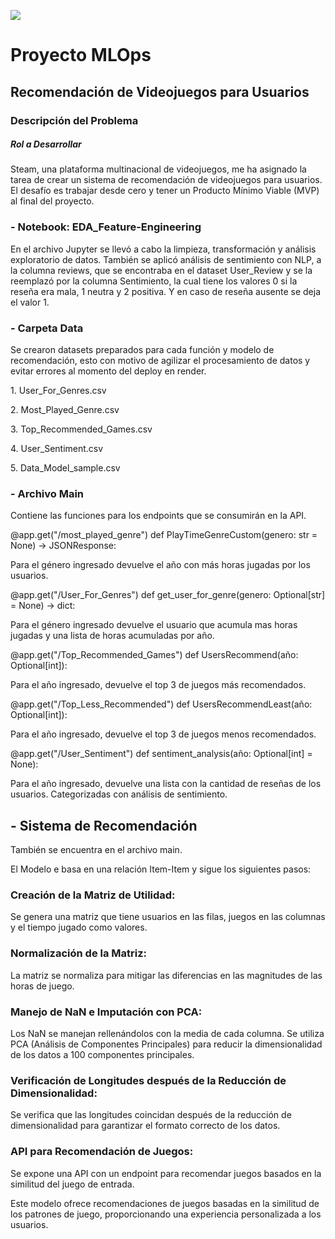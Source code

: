 
![](https://github.com/AngelicaBorda/Proyecto-MLOps/blob/main/mlops%20%C3%ADtulo.png)



# Proyecto MLOps 

## Recomendación de Videojuegos para Usuarios

### Descripción del Problema

##### Rol a Desarrollar

Steam, una plataforma multinacional de videojuegos, me ha asignado la tarea de crear un sistema de recomendación de videojuegos para usuarios. El desafío es trabajar desde cero y tener un Producto Mínimo Viable (MVP) al final del proyecto.

### - **Notebook: EDA_Feature-Engineering**

En el archivo Jupyter se llevó a cabo la limpieza, transformación y análisis exploratorio de datos. 
También se aplicó análisis de sentimiento con NLP, a la columna reviews, que se encontraba en el dataset User_Review y se la reemplazó por la columna Sentimiento, la cual tiene los valores 0 si la reseña era mala, 1 neutra y 2 positiva. Y en caso de reseña ausente se deja el valor 1.


### - **Carpeta Data**

<p>Se crearon datasets preparados para cada función y modelo de recomendación, esto con motivo de agilizar el procesamiento de datos y evitar errores al momento del deploy en render.</p>

 <p>1. User_For_Genres.csv</p>

<p>2. Most_Played_Genre.csv</p>

<p>3. Top_Recommended_Games.csv</p>

<p>4. User_Sentiment.csv</p>

<p>5. Data_Model_sample.csv</p>

### - **Archivo Main**

<p>Contiene las funciones para los endpoints que se consumirán en la API.</p>



<p>@app.get("/most_played_genre")
def PlayTimeGenreCustom(genero: str = None) -> JSONResponse:</p>


<p>Para el género ingresado devuelve el año con más horas jugadas por los usuarios.</p>



<p>@app.get("/User_For_Genres")
def get_user_for_genre(genero: Optional[str] = None) -> dict:</p>


<p>Para el género ingresado devuelve el usuario que acumula mas horas jugadas y una lista de horas acumuladas por año.</p>



<p>@app.get("/Top_Recommended_Games")
def UsersRecommend(año: Optional[int]):</p>


<p>Para el año ingresado, devuelve el top 3 de juegos más recomendados.</p>



<p>@app.get("/Top_Less_Recommended")
def UsersRecommendLeast(año: Optional[int]):</p>


<p>Para el año ingresado, devuelve el top 3 de juegos menos recomendados.</p>



<p>@app.get("/User_Sentiment")
def sentiment_analysis(año: Optional[int] = None):</p>


<p>Para el año ingresado, devuelve una lista con la cantidad de reseñas de los usuarios. Categorizadas con análisis de sentimiento. </p>



## - Sistema de Recomendación 

<p>También se encuentra en el archivo main.</p>


<p>El  Modelo e basa en una relación Item-Item y sigue los siguientes pasos:</p>

### **Creación de la Matriz de Utilidad:**
<p>Se genera una matriz que tiene usuarios en las filas, juegos en las columnas y el tiempo jugado como valores.</p>

### **Normalización de la Matriz:**
<p>La matriz se normaliza para mitigar las diferencias en las magnitudes de las horas de juego.</p>

### **Manejo de NaN e Imputación con PCA:**
<p>Los NaN se manejan rellenándolos con la media de cada columna.
Se utiliza PCA (Análisis de Componentes Principales) para reducir la dimensionalidad de los datos a 100 componentes principales.</p>

### **Verificación de Longitudes después de la Reducción de Dimensionalidad:**
<p>Se verifica que las longitudes coincidan después de la reducción de dimensionalidad para garantizar el formato correcto de los datos.</p>

### **API para Recomendación de Juegos:**
<p>Se expone una API con un endpoint para recomendar juegos basados en la similitud del juego de entrada.</p>

<p>Este modelo ofrece recomendaciones de juegos basadas en la similitud de los patrones de juego, proporcionando una experiencia personalizada a los usuarios.</p>
